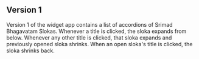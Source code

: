 ## Version 1 
Version 1 of the widget app contains a list of accordions of Srimad Bhagavatam Slokas. Whenever a title is clicked, the sloka expands from below. Whenever any other title is clicked, that sloka expands and previously opened sloka shrinks. When an open sloka's title is clicked, the sloka shrinks back.